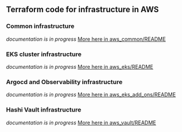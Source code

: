 ## Terraform code for infrastructure in AWS

### Common infrastructure
 *documentation is in progress* [More here in aws_common/README](aws_common/README.md)
### EKS cluster infrastructure
 *documentation is in progress* [More here in aws_eks/README](aws_eks/README.md)
### Argocd and Observability infrastructure
 *documentation is in progress* [More here in aws_eks_add_ons/README](aws_eks_add_ons/README.md)
### Hashi Vault infrastructure
 *documentation is in progress* [More here in aws_vault/README](aws_vault/README.md)
